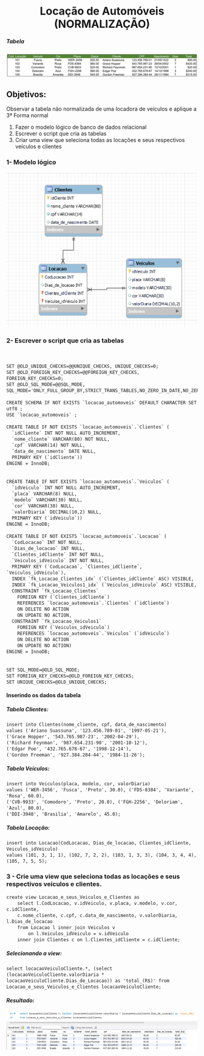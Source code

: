 <h1 align="center"> Locação de Automóveis (NORMALIZAÇÃO)</h1>

<h5>Tabela</h5>

![tabela](TABELA_NORMALIZACAO.png)

<h2>Objetivos:</h2>
Observar a tabela não normalizada de uma locadora de veículos e aplique a 3ª Forma normal

<ol> 
  <li>Fazer o modelo lógico de banco de dados relacional</li>
  <li>Escrever o script que cria as tabelas</li>
  <li>Criar uma view que seleciona todas as locações e seus respectivos veículos e clientes</li>
</ol>

<h3>1- Modelo lógico</h3>

![modelo](modelo_logico.png)

<h3>2- Escrever o script que cria as tabelas</h3>

```mysql


SET @OLD_UNIQUE_CHECKS=@@UNIQUE_CHECKS, UNIQUE_CHECKS=0;
SET @OLD_FOREIGN_KEY_CHECKS=@@FOREIGN_KEY_CHECKS, FOREIGN_KEY_CHECKS=0;
SET @OLD_SQL_MODE=@@SQL_MODE, SQL_MODE='ONLY_FULL_GROUP_BY,STRICT_TRANS_TABLES,NO_ZERO_IN_DATE,NO_ZERO_DATE,ERROR_FOR_DIVISION_BY_ZERO,NO_ENGINE_SUBSTITUTION';

CREATE SCHEMA IF NOT EXISTS `locacao_automoveis` DEFAULT CHARACTER SET utf8 ;
USE `locacao_automoveis` ;

CREATE TABLE IF NOT EXISTS `locacao_automoveis`.`Clientes` (
  `idCliente` INT NOT NULL AUTO_INCREMENT,
  `nome_cliente` VARCHAR(80) NOT NULL,
  `cpf` VARCHAR(14) NOT NULL,
  `data_de_nascimento` DATE NULL,
  PRIMARY KEY (`idCliente`))
ENGINE = InnoDB;


CREATE TABLE IF NOT EXISTS `locacao_automoveis`.`Veiculos` (
  `idVeiculo` INT NOT NULL AUTO_INCREMENT,
  `placa` VARCHAR(8) NULL,
  `modelo` VARCHAR(30) NULL,
  `cor` VARCHAR(30) NULL,
  `valorDiaria` DECIMAL(10,2) NULL,
  PRIMARY KEY (`idVeiculo`))
ENGINE = InnoDB;

CREATE TABLE IF NOT EXISTS `locacao_automoveis`.`Locacao` (
  `CodLocacao` INT NOT NULL,
  `Dias_de_locacao` INT NULL,
  `Clientes_idCliente` INT NOT NULL,
  `Veiculos_idVeiculo` INT NOT NULL,
  PRIMARY KEY (`CodLocacao`, `Clientes_idCliente`, `Veiculos_idVeiculo`),
  INDEX `fk_Locacao_Clientes_idx` (`Clientes_idCliente` ASC) VISIBLE,
  INDEX `fk_Locacao_Veiculos1_idx` (`Veiculos_idVeiculo` ASC) VISIBLE,
  CONSTRAINT `fk_Locacao_Clientes`
    FOREIGN KEY (`Clientes_idCliente`)
    REFERENCES `locacao_automoveis`.`Clientes` (`idCliente`)
    ON DELETE NO ACTION
    ON UPDATE NO ACTION,
  CONSTRAINT `fk_Locacao_Veiculos1`
    FOREIGN KEY (`Veiculos_idVeiculo`)
    REFERENCES `locacao_automoveis`.`Veiculos` (`idVeiculo`)
    ON DELETE NO ACTION
    ON UPDATE NO ACTION)
ENGINE = InnoDB;


SET SQL_MODE=@OLD_SQL_MODE;
SET FOREIGN_KEY_CHECKS=@OLD_FOREIGN_KEY_CHECKS;
SET UNIQUE_CHECKS=@OLD_UNIQUE_CHECKS;

```
<h4>Inserindo os dados da tabela</h4>

##### Tabela Clientes:
```mysql
insert into Clientes(nome_cliente, cpf, data_de_nascimento)
values ('Ariano Suassuna', '123.456.789-01', '1997-05-21'),
('Grace Hopper', '543.765.987-23', '2002-04-29'),
('Richard Feynman', '987.654.231-90', '2001-10-12'),
('Edgar Poe', '432.765.678-67', '1998-12-14'),
('Gordon Freeman', '927.384.284-44', '1984-11-26');

```

##### Tabela Veiculos:

```mysql
insert into Veiculos(placa, modelo, cor, valorDiaria)
values ('WER-3456', 'Fusca', 'Preto', 30.0), ('FDS-8384', 'Variante', 'Rosa', 60.0),
('CVB-9933', 'Comodoro', 'Preto', 20.0), ('FGH-2256', 'Deloriam', 'Azul', 80.0),
('DDI-3948', 'Brasilia', 'Amarelo', 45.0);
```


##### Tabela Locação:
```mysql
insert into Locacao(CodLocacao, Dias_de_locacao, Clientes_idCliente, Veiculos_idVeiculo)
values (101, 3, 1, 1), (102, 7, 2, 2), (103, 1, 3, 3), (104, 3, 4, 4), (105, 7, 5, 5);
```

<h3>3 - Crie uma view que seleciona todas as locações e seus respectivos veículos e clientes.</h3>

```mysql
create view Locacao_e_seus_Veiculos_e_Clientes as
	select l.CodLocacao, v.idVeiculo, v.placa, v.modelo, v.cor, c.idCliente,
    c.nome_cliente, c.cpf, c.data_de_nascimento, v.valorDiaria, l.Dias_de_locacao
	from Locacao l inner join Veiculos v
		on l.Veiculos_idVeiculo = v.idVeiculo
	inner join Clientes c on l.Clientes_idCliente = c.idCliente;

```

##### Selecionando a view:
```mysql
select locacaoVeiculoCliente.*, (select (locacaoVeiculoCliente.valorDiaria * locacaoVeiculoCliente.Dias_de_Locacao)) as 'total_(R$)' from Locacao_e_seus_Veiculos_e_Clientes locacaoVeiculoCliente;
```

##### Resultado:
![resultado](resultado.png)
